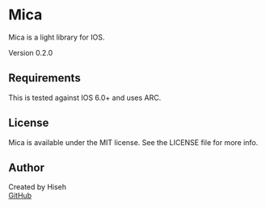 Mica
====
Mica is a light library for IOS. 

Version 0.2.0

Requirements
-------
This is tested against IOS 6.0+ and uses ARC.

License
-------
Mica is available under the MIT license. See the LICENSE file for more info.

Author
------
Created by Hiseh<br />
[GitHub](https://github.com/hiseh/Mica.git)


